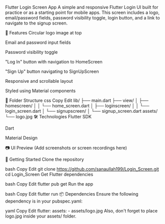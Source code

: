 Flutter Login Screen App
A simple and responsive Flutter Login UI built for practice or as a starting point for mobile apps. This screen includes a logo, email/password fields, password visibility toggle, login button, and a link to navigate to the signup screen.

🚀 Features
Circular logo image at top

Email and password input fields

Password visibility toggle

"Log In" button with navigation to HomeScreen

"Sign Up" button navigating to SignUpScreen

Responsive and scrollable layout

Styled using Material components

📂 Folder Structure
css
Copy
Edit
lib/
├── main.dart
├── view/
│   ├── homescreen/
│   │   └── home_screen.dart
│   ├── loginscreen/
│   │   └── login_screen.dart
│   └── signupscreen/
│       └── signup_screen.dart
assets/
└── logo.jpg
🛠️ Technologies
Flutter SDK

Dart

Material Design

📷 UI Preview
(Add screenshots or screen recordings here)

🔧 Getting Started
Clone the repository

bash
Copy
Edit
git clone https://github.com/sanaullah199/Login_Screen.git
cd Login_Screen
Get Flutter dependencies

bash
Copy
Edit
flutter pub get
Run the app

bash
Copy
Edit
flutter run
📦 Dependencies
Ensure the following dependency is in your pubspec.yaml:

yaml
Copy
Edit
flutter:
  assets:
    - assets/logo.jpg
Also, don't forget to place logo.jpg inside your assets/ folder.
